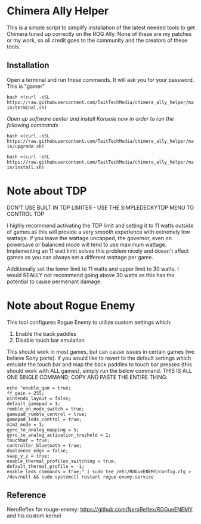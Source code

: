 # Chimera Ally Helper
This is a simple script to simplify installation of the latest needed tools to get Chimera tuned up correctly on the ROG Ally. None of these are my patches or my work, so all credit goes to the community and the creators of these tools.

## Installation
Open a terminal and run these commands. It will ask you for your password. This is "gamer"

`bash <(curl -sSL https://raw.githubusercontent.com/TaitTechMedia/chimera_ally_helper/main/terminal.sh)`

*Open up software center and install Konsole now in order to run the following commands*

`bash <(curl -sSL https://raw.githubusercontent.com/TaitTechMedia/chimera_ally_helper/main/upgrade.sh)`

`bash <(curl -sSL https://raw.githubusercontent.com/TaitTechMedia/chimera_ally_helper/main/install.sh)`

# Note about TDP
DON'T USE BUILT IN TDP LIMITER - USE THE SIMPLEDECKYTDP MENU TO CONTROL TDP

I highly recommend activating the TDP limit and setting it to 11 watts outside of games as this will provide a very smooth experience with extremely low wattage. If you leave the wattage uncapped, the governor, even on powersave or balanced mode will tend to use maximum wattage. Implementing an 11 watt limit solves this problem nicely and doesn't affect games as you can always set a different wattage per game.

Additionally set the lower limit to 11 watts and upper limit to 30 watts. I would REALLY not recommend going above 30 watts as this has the
potential to cause permenant damage.

# Note about Rogue Enemy
This tool configures Rogue Enemy to utilize custom settings which:
1) Enable the back paddles
2) Disable touch bar emulation

This should work in most games, but can cause issues in certain games (we believe Sony ports). If you would like to revert to the default 
settings which emulate the touch bar and map the back paddles to touch bar presses (this should work with ALL games), simply run the below 
command. THIS IS ALL ONE SINGLE COMMAND; COPY AND PASTE THE ENTIRE THING:

```
echo "enable_qam = true;
ff_gain = 255;
nintendo_layout = false;
default_gamepad = 1;
rumble_on_mode_switch = true;
gamepad_rumble_control = true;
gamepad_leds_control = true;
m1m2_mode = 1;
gyro_to_analog_mapping = 5;
gyro_to_analog_activation_treshold = 1;
touchbar = true;
controller_bluetooth = true;
dualsense_edge = false;
swap_y_z = true;
enable_thermal_profiles_switching = true;
default_thermal_profile = -1;
enable_leds_commands = true;" | sudo tee /etc/ROGueENEMY/config.cfg > /dev/null && sudo systemctl restart rogue-enemy.service
```

## Reference
NeroReflex for rouge-enemy: https://github.com/NeroReflex/ROGueENEMY and his custom kernel